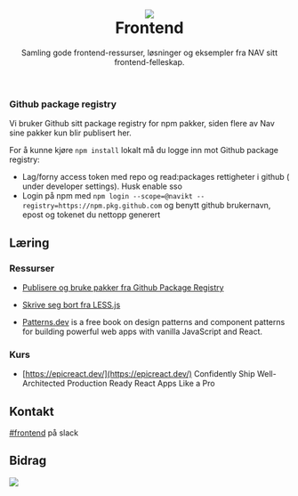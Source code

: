 <h1 align="center">
    <img src="https://avatars.githubusercontent.com/u/11848947?s=164&v=4" />
    <br/>Frontend
</h1>

<div align="center">
    Samling gode frontend-ressurser, løsninger og eksempler fra NAV sitt frontend-felleskap.
</div>
<br/>
<br/>

### Github package registry

Vi bruker Github sitt package registry for npm pakker, siden flere av Nav sine pakker kun blir publisert her.

For å kunne kjøre `npm install` lokalt må du logge inn mot Github package registry:

- Lag/forny access token med repo og read:packages rettigheter i github ( under developer settings). Husk enable sso
- Login på npm med `npm login --scope=@navikt --registry=https://npm.pkg.github.com` og benytt github brukernavn, epost og tokenet du nettopp generert

## Læring

### Ressurser

- [Publisere og bruke pakker fra Github Package Registry](https://github.com/navikt/gpr-how-to)
- [Skrive seg bort fra LESS.js](https://aksel.nav.no/blogg/bli-kvitt-less-pa-1-2-3)

- [Patterns.dev](https://www.patterns.dev/posts/) is a free book on design patterns and component patterns for building powerful web apps with vanilla JavaScript and React.

### Kurs

- [https://epicreact.dev/](https://epicreact.dev/) Confidently Ship Well-Architected Production Ready React Apps Like a Pro

## Kontakt

[#frontend](https://nav-it.slack.com/archives/C6HJFRRMY) på slack

## Bidrag

<a href="https://github.com/navikt/frontend/graphs/contributors">
  <img src="https://contrib.rocks/image?repo=navikt/frontend" />
</a>
